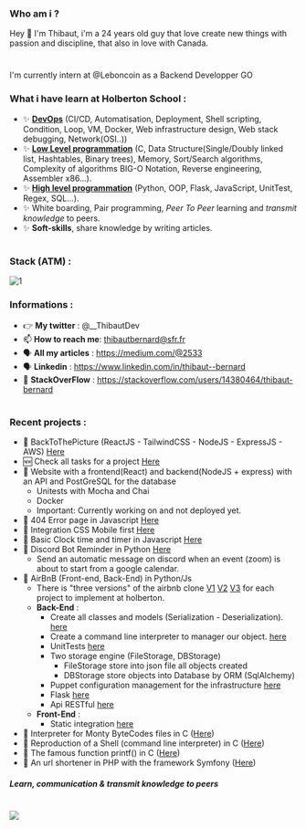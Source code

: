 ### Who am i ? 

Hey 👋 I'm Thibaut, i'm a 24 years old guy that love create new things with passion and discipline, that also in love with Canada.
#
I'm currently intern at @Leboncoin as a Backend Developper GO
### What i have learn at Holberton School :
 * :sparkles: [**DevOps**](https://github.com/ThibautBernard/holberton-system_engineering-devops) (CI/CD, Automatisation, Deployment, Shell scripting, Condition, Loop, VM, Docker, Web infrastructure design, Web stack debugging, Network(OSI..))
 * :sparkles: [**Low Level programmation**](https://github.com/ThibautBernard/holbertonschool-low_level_programming) (C, Data Structure(Single/Doubly linked list, Hashtables, Binary trees), Memory, Sort/Search algorithms, Complexity of algorithms BIG-O Notation, Reverse engineering, Assembler x86...).
 * :sparkles: [**High level programmation**](https://github.com/ThibautBernard/holbertonschool-higher_level_programming) (Python, OOP, Flask, JavaScript, UnitTest, Regex, SQL...).
 * :sparkles: White boarding, Pair programming, *Peer To Peer* learning and *transmit knowledge* to peers.
 * :sparkles: **Soft-skills**, share knowledge by writing articles. 
#
### Stack (ATM) :
![1](https://github-readme-stats.vercel.app/api/top-langs/?username=ThibautBernard&theme=blue-green)
### Informations :
- 👉 **My twitter** : @__ThibautDev
- 📫 **How to reach me**: thibautbernard@sfr.fr
- 🗣 **All my articles** : https://medium.com/@2533
- 🗣 **Linkedin** : https://www.linkedin.com/in/thibaut--bernard
- 🤯 **StackOverFlow** : https://stackoverflow.com/users/14380464/thibaut-bernard
#
### Recent projects :
  - 🥵 BackToThePicture (ReactJS - TailwindCSS - NodeJS - ExpressJS - AWS) [Here](https://github.com/Maynot2/back_to_the_picture)
  - 🆕 Check all tasks for a project [Here](https://github.com/ThibautBernard/holberton_checker_CI)
  - 🚀 Website with a frontend(React) and backend(NodeJS + express) with an API and PostGreSQL for the database
    - Unitests with Mocha and Chai 
    - Docker
    - Important: Currently working on and not deployed yet. 
  - 🚀 404 Error page in Javascript [Here](http://hbnbfr.tech/error)
  - 🚀 Integration CSS Mobile first [Here](https://github.com/ThibautBernard/Price-component-integration-css)
  - 🚀 Basic Clock time and timer in Javascript [Here](https://github.com/ThibautBernard/clock-js)
  - :rocket: Discord Bot Reminder in Python [Here](https://github.com/ThibautBernard/discord_bot)
    - Send an automatic message on discord when an event (zoom) is about to start from a google calendar.
  - :rocket: AirBnB (Front-end, Back-End) in Python/Js
    - There is "three versions" of the airbnb clone [V1](https://github.com/ThibautBernard/AirBnB_clone) [V2](https://github.com/ThibautBernard/AirBnB_clone_v2) [V3](https://github.com/ThibautBernard/AirBnB_clone_v3) for each project to implement at holberton.
    -  **Back-End** : 
       - Create all classes and models (Serialization - Deserialization). [here](https://github.com/ThibautBernard/AirBnB_clone_v2/tree/master/models) 
       - Create a command line interpreter to manager our object. [here](https://github.com/ThibautBernard/AirBnB_clone/blob/main/console.py)
       - UnitTests [here](https://github.com/ThibautBernard/AirBnB_clone_v2/tree/master/tests) 
       - Two storage engine (FileStorage, DBStorage) 
          - FileStorage store into json file all objects created [](https://github.com/ThibautBernard/AirBnB_clone_v2/blob/master/models/engine/file_storage.py)
          - DBStorage store objects into Database by ORM (SqlAlchemy) [](https://github.com/ThibautBernard/AirBnB_clone_v2/blob/master/models/engine/db_storage.py) 
       - Puppet configuration management for the infrastructure [here](https://github.com/ThibautBernard/AirBnB_clone_v2/blob/master/101-setup_web_static.pp) 
       - Flask [here](https://github.com/ThibautBernard/AirBnB_clone_v2/tree/master/web_flask) 
       - Api RESTful [here](https://github.com/ThibautBernard/AirBnB_clone_v3/tree/master/api)
    - **Front-End** :
      - Static integration [here](https://github.com/ThibautBernard/AirBnB_clone/tree/main/web_static)
  - :rocket: Interpreter for Monty ByteCodes files in C ([Here](https://github.com/ThibautBernard/monty))
  - :rocket: Reproduction of a Shell (command line interpreter) in C ([Here](https://github.com/ThibautBernard/simple_shell))
  - :rocket: The famous function printf() in C ([Here](https://github.com/ThibautBernard/printf))
  - :rocket: An url shortener in PHP with the framework Symfony ([Here](https://github.com/ThibautBernard/url-shorter))
#### *Learn, communication & transmit knowledge to peers*
# ![](https://komarev.com/ghpvc/?username=ThibautBernard&color=green)

